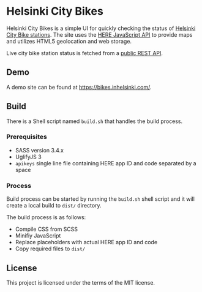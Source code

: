 # Helsinki City Bikes

Helsinki City Bikes is a simple UI for quickly checking the status of [Helsinki City Bike stations](https://www.hsl.fi/en/citybikes). The site uses the [HERE JavaScript API](https://developer.here.com/develop/javascript-api) to provide maps and utilizes HTML5 geolocation and web storage.

Live city bike station status is fetched from a [public REST API](https://api.digitransit.fi/routing/v1/routers/hsl/bike_rental).

## Demo

A demo site can be found at https://bikes.inhelsinki.com/.

## Build

There is a Shell script named ```build.sh``` that handles the build process.

### Prerequisites

 * SASS version 3.4.x
 * UglifyJS 3
 * ```apikeys``` single line file containing HERE app ID and code separated by a space

### Process

Build process can be started by running the ```build.sh``` shell script and it will create a local build to ```dist/``` directory.

The build process is as follows:
 * Compile CSS from SCSS
 * Minifiy JavaScript
 * Replace placeholders with actual HERE app ID and code
 * Copy required files to ```dist/```

## License

This project is licensed under the terms of the MIT license.